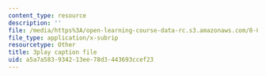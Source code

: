 ```yaml
---
content_type: resource
description: ''
file: /media/https%3A/open-learning-course-data-rc.s3.amazonaws.com/8-03sc-physics-iii-vibrations-and-waves-fall-2016/a5a7a583934213ee78d3443693ccef23_BX4QPdP7fT8.srt
file_type: application/x-subrip
resourcetype: Other
title: 3play caption file
uid: a5a7a583-9342-13ee-78d3-443693ccef23
---
```

